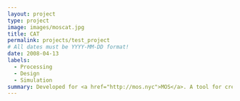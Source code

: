 ```yaml
---
layout: project
type: project
image: images/moscat.jpg
title: CAT
permalink: projects/test_project
# All dates must be YYYY-MM-DD format!
date: 2008-04-13
labels:
  - Processing
  - Design
  - Simulation
summary: Developed for <a href="http://mos.nyc">MOS</a>. A tool for creating vaulted structures with networks of catenary curves.
---
```

